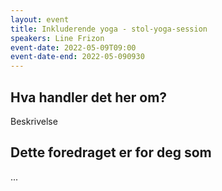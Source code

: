 ```yaml
---
layout: event
title: Inkluderende yoga - stol-yoga-session
speakers: Line Frizon
event-date: 2022-05-09T09:00
event-date-end: 2022-05-090930
---
```

## Hva handler det her om?
Beskrivelse

## Dette foredraget er for deg som
...
